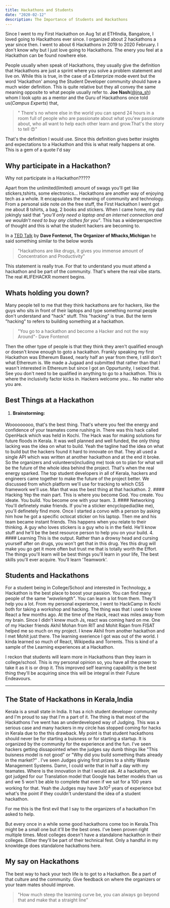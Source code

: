 ```yaml
---
title: Hackathons and Students
date: "2020-02-12"
description: The Importance of Students and Hackathons
---
```

Since I went to my First Hackathon on Aug 1st at ETHIndia, Bangalore, I loved going to Hackathons ever since. I organized about 2 hackathons a year since then. I went to about 6 Hackathons in 2019 to 2020 February. I don't know why but I just love going to Hackathons. The enery you feel at a Hackathon can be found nowhere else. 

People usually when speak of Hackathons, they usually give the definition that Hackathons are just a sprint where you solve a problem statement and live on. While this is true, in the case of a Enterprize mode event but the word 'Hackathon' among the Student Developer community should have a much wider definition. This is quite relative but they all convey the same meaning opposite to what people usually refer to. **Joe Nash**([@jna_sh](https://twitter.com/jna_sh)) whom I look upto as a mentor and the Guru of Hackathons once told us(*Campus Experts*) that,

> " There's no where else in the world you can spend 24 hours in a room full of people who are passionate about what you'ew passionate about, who all want to help each other learn and grow.That's the story to tell 😍"

That's the definition I would use. Since this definition gives better insights and expectations to a Hackathon and this is what really happens at one. This is a gem of a quote I'd say

## Why participate in a Hackathon?
Why not participate in a Hackathon????? 

Apart from the unlimited(limited) amount of swags you'll get like stickers,tshirts, some electronics... Hackathons are another way of enjoying tech as a whole. It encapsulates the meaning of community and technology. From a personal side note on the free stuff, the First Hackathon I went got me about 8 tshirts, a bag, 2 books and stickers. When I came home, my dad jokingly said that *"you'll only need a laptop and an internet connection and we wouldn't need to buy any clothes for you"*. This has a widerperspective of thought and this is what the student hackers are becoming to. 

In a [TED Talk](https://www.youtube.com/watch?v=6VakF2hZFPQ) by **Dave Fontenot, The Organizer of Mhacks,Michigan** he said something similar to the below words

> "Hackathons are like drugs, it gives you immense amount of Concentration and Productivity"

This statement is really true. For that to understand you must attend a hackathon and be part of the community. That's where the real vibe starts. The real #LIFEHACKR moment begins. 

## Whats holding you down?

Many people tell to me that they think hackathons are for hackers, like the guys who sits in front of their laptops and type something normal people don't understand and "hack" stuff. This "hacking" is true. But the term "hacking" to refers to building something at a hackathon.

> "You go to a hackathon and become a Hacker and not the way Around"- Dave Fontenot

Then the other type of people is that they think they aren't qualified enough or doesn't know enough to goto a hackathon. Frankly speaking my first Hackathon was Ethereum Based, nearly half an year from there, I still don't what Ethereum is. We made a Jugaad and submitted that rather than that I wasn't interested in Ethereum but since I got an Oppurtunity, I seized that. See you don't need to be qualified in anything to go to a hackathon. This is where the inclusivity factor kicks in. Hackers welcome you... No matter who you are.

## Best Things at a Hackathon
1. #### Brainstorming:    
Wooooooooo, that's the best thing. That's where you feel the energy and confidence of your teamates come rushing in. There was this hack called OpenHack which was held in Kochi. The Hack was for making solutions for future floods in Kerala. It was well planned and well funded, the only thing lacking was the idea on what to build. Yeah the tagline had the idea on what to build but the hackers found it hard to innovate on that. They all used a single API which was written at another hackathon and at the end it broke. So the organizers and volunteers(including me) took on to plan for what will be the future of the whole idea behind the project. That's when the real energy sparked. The top student developers in all of Kerala, hackers and engineers came together to make the future of the project better. We discussed from which platform we'll use for tracking to which CSS framework we'll use. Man that was the best thing at that hackathon.
2. #### Hacking
Yep the main part. This is where you become God. You create. You ideate. You build. You become one with your team.
3. #### Networking
You'll definetely make friends. If you're a sticker encyclopedia(like me), you'll definetely find more. Once I started a convo with a person by asking him how he got a specific octocat sticker on his laptop. Then me and his team became instant friends. This happens when you relate to their thinking. A guy who loves stickers is a guy who is in the field. He'll know stuff and he'll be the best resource person to help you on your build.
4. #### Learning
This is the output. Rather than a drowsy head and cursing yourself after on drugs, you won't get that in this drug. Yes this drug will make you go get it more often but trust me that is totally worth the Effort. The things you'll learn will be best things you'll learn in your life, The best skills you'll ever acquire. You'll learn 'Teamwork'.

## Students and Hackathons
For a student being in College/School and interested in Technology, a Hackathon is the best place to boost your passion. You can find many people of the same *"wavelength"*. You can learn a lot from them. They'll help you a lot. From my personal experience, I went to HackCamp in Kochi both for taking a workshop and hacking. The thing was that I used to knew React a few months ago. At the time of the Hack, react was miles away from my brain. Since I didn't knew much Js, react was coming hard on me. One of my Hacker friends Akhil Mohan from RIT and Mohit Rajan from FISAT helped me so much on my project. I knew Akhil from another hackathon and I met Mohit just there. The learning exerience I got was out of the world. I kinda learned so much of React, Wikipedia and Torrents. This is kind of a sample of the Learning experiences at a Hackathon.    

I reckon that students will learn more in Hackathons than they learn in college/school. This is my personal opinion so, you have all the power to take it as it is or drop it. This improved self learning capability is the best thing they'll be acquiring since this will be integral in their Future Endeavours.

-------

## The State of Hackathons in Kerala,India
Kerala is a small state in India. It has a rich student developer community and I'm proud to say that I'm a part of it. The thing is that most of the Hackathons I've went has an underdeveloped way of Judging. This was a serious case and many hackers in my circle has stopped coming for hacks in Kerala due to the this drawback. My point is that student hackathons should never be for starting a buisness or for starting a startup. It is organized by the community for the experience and the fun. I've seen hackers getting dissapointed when the judges say dumb things like "This buisness model is not good" or "Why did you build something thats already in the market?" . I've seen Judges giving first prizes to a shitty Waste Management Systems. Damn, I could write that in half a day with my teamates. Where is the innovation in that I would ask. At a hackathon, we got judged for our Translation model that Google has better models than us and we 5 won't be able to complete that even if we sat for a 100 years working for that. Yeah the Judges may have 3x10<sup>2</sup> years of experience but what's the point if they couldn't understand the idea of a student hackathon. 

For me this is the first evil that I say to the organizers of a hackathon I'm asked to help.

But every once in a while some good hackathons come too in Kerala.This might be a small one but it'll be the best ones. I've been proven right multiple times. Most colleges doesn't have a standalone hackathon in their colleges. Either they'll be part of their technical fest. Only a handful in my knowldege does standalone hackathons here.

## My say on Hackathons
The best way to hack your tech life is to got to a Hackathon. Be a part of that culture and the community. Give feedback on where the organizers or your team mates should improve. 

> "How much steep the learning curve be, you can always go beyond that and make that a straight line"
